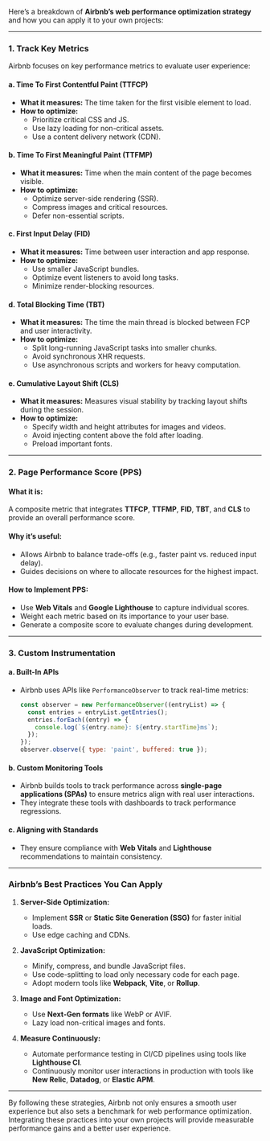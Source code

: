 Here’s a breakdown of **Airbnb’s web performance optimization strategy** and how you can apply it to your own projects:

---

### **1. Track Key Metrics**  
Airbnb focuses on key performance metrics to evaluate user experience:

#### a. **Time To First Contentful Paint (TTFCP)**  
   - **What it measures:** The time taken for the first visible element to load.  
   - **How to optimize:**  
     - Prioritize critical CSS and JS.  
     - Use lazy loading for non-critical assets.  
     - Use a content delivery network (CDN).

#### b. **Time To First Meaningful Paint (TTFMP)**  
   - **What it measures:** Time when the main content of the page becomes visible.  
   - **How to optimize:**  
     - Optimize server-side rendering (SSR).  
     - Compress images and critical resources.  
     - Defer non-essential scripts.

#### c. **First Input Delay (FID)**  
   - **What it measures:** Time between user interaction and app response.  
   - **How to optimize:**  
     - Use smaller JavaScript bundles.  
     - Optimize event listeners to avoid long tasks.  
     - Minimize render-blocking resources.

#### d. **Total Blocking Time (TBT)**  
   - **What it measures:** The time the main thread is blocked between FCP and user interactivity.  
   - **How to optimize:**  
     - Split long-running JavaScript tasks into smaller chunks.  
     - Avoid synchronous XHR requests.  
     - Use asynchronous scripts and workers for heavy computation.

#### e. **Cumulative Layout Shift (CLS)**  
   - **What it measures:** Measures visual stability by tracking layout shifts during the session.  
   - **How to optimize:**  
     - Specify width and height attributes for images and videos.  
     - Avoid injecting content above the fold after loading.  
     - Preload important fonts.

---

### **2. Page Performance Score (PPS)**  

#### **What it is:**  
A composite metric that integrates **TTFCP**, **TTFMP**, **FID**, **TBT**, and **CLS** to provide an overall performance score.

#### **Why it’s useful:**  
- Allows Airbnb to balance trade-offs (e.g., faster paint vs. reduced input delay).  
- Guides decisions on where to allocate resources for the highest impact.

#### **How to Implement PPS:**  
- Use **Web Vitals** and **Google Lighthouse** to capture individual scores.  
- Weight each metric based on its importance to your user base.  
- Generate a composite score to evaluate changes during development.

---

### **3. Custom Instrumentation**  

#### a. **Built-In APIs**  
   - Airbnb uses APIs like `PerformanceObserver` to track real-time metrics:  
     ```javascript
     const observer = new PerformanceObserver((entryList) => {
       const entries = entryList.getEntries();
       entries.forEach((entry) => {
         console.log(`${entry.name}: ${entry.startTime}ms`);
       });
     });
     observer.observe({ type: 'paint', buffered: true });
     ```

#### b. **Custom Monitoring Tools**  
   - Airbnb builds tools to track performance across **single-page applications (SPAs)** to ensure metrics align with real user interactions.  
   - They integrate these tools with dashboards to track performance regressions.

#### c. **Aligning with Standards**  
   - They ensure compliance with **Web Vitals** and **Lighthouse** recommendations to maintain consistency.

---

### **Airbnb’s Best Practices You Can Apply**  

1. **Server-Side Optimization:**  
   - Implement **SSR** or **Static Site Generation (SSG)** for faster initial loads.  
   - Use edge caching and CDNs.

2. **JavaScript Optimization:**  
   - Minify, compress, and bundle JavaScript files.  
   - Use code-splitting to load only necessary code for each page.  
   - Adopt modern tools like **Webpack**, **Vite**, or **Rollup**.

3. **Image and Font Optimization:**  
   - Use **Next-Gen formats** like WebP or AVIF.  
   - Lazy load non-critical images and fonts.

4. **Measure Continuously:**  
   - Automate performance testing in CI/CD pipelines using tools like **Lighthouse CI**.  
   - Continuously monitor user interactions in production with tools like **New Relic**, **Datadog**, or **Elastic APM**.

---

By following these strategies, Airbnb not only ensures a smooth user experience but also sets a benchmark for web performance optimization. Integrating these practices into your own projects will provide measurable performance gains and a better user experience.